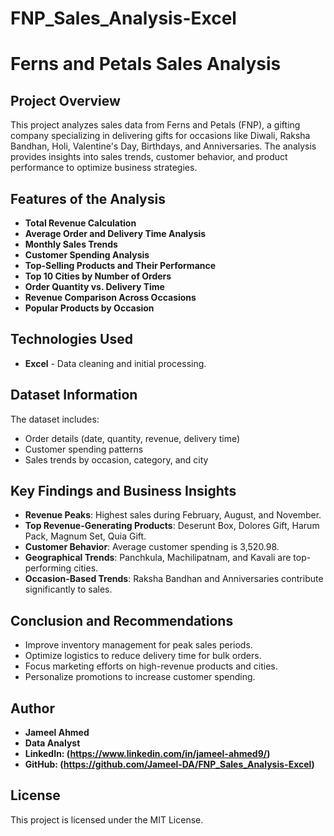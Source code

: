 # FNP_Sales_Analysis-Excel

# **Ferns and Petals Sales Analysis**

## **Project Overview**
This project analyzes sales data from Ferns and Petals (FNP), a gifting company specializing in delivering gifts for occasions like Diwali, Raksha Bandhan, Holi, Valentine's Day, Birthdays, and Anniversaries. The analysis provides insights into sales trends, customer behavior, and product performance to optimize business strategies.

## **Features of the Analysis**
- **Total Revenue Calculation**
- **Average Order and Delivery Time Analysis**
- **Monthly Sales Trends**
- **Customer Spending Analysis**
- **Top-Selling Products and Their Performance**
- **Top 10 Cities by Number of Orders**
- **Order Quantity vs. Delivery Time**
- **Revenue Comparison Across Occasions**
- **Popular Products by Occasion**

## **Technologies Used**
- **Excel** - Data cleaning and initial processing.

## **Dataset Information**
The dataset includes:
- Order details (date, quantity, revenue, delivery time)
- Customer spending patterns
- Sales trends by occasion, category, and city

## **Key Findings and Business Insights**
- **Revenue Peaks**: Highest sales during February, August, and November.
- **Top Revenue-Generating Products**: Deserunt Box, Dolores Gift, Harum Pack, Magnum Set, Quia Gift.
- **Customer Behavior**: Average customer spending is 3,520.98.
- **Geographical Trends**: Panchkula, Machilipatnam, and Kavali are top-performing cities.
- **Occasion-Based Trends**: Raksha Bandhan and Anniversaries contribute significantly to sales.

## **Conclusion and Recommendations**
- Improve inventory management for peak sales periods.
- Optimize logistics to reduce delivery time for bulk orders.
- Focus marketing efforts on high-revenue products and cities.
- Personalize promotions to increase customer spending.

## **Author**
- **Jameel Ahmed**
- **Data Analyst**
- **LinkedIn: (https://www.linkedin.com/in/jameel-ahmed9/)**
- **GitHub: (https://github.com/Jameel-DA/FNP_Sales_Analysis-Excel)**

## **License**
This project is licensed under the MIT License.

